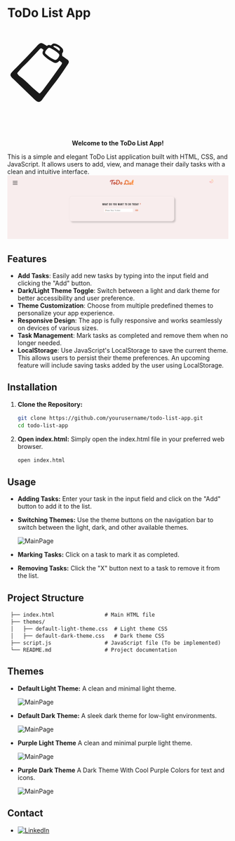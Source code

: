 
# ToDo List App 
<span align="center" style="font-size: 10em;">📋</span>
<p align="center"><b>Welcome to the ToDo List App!</b></p>

This is a simple and elegant ToDo List application built with HTML, CSS, and JavaScript. It allows users to add, view, and manage their daily tasks with a clean and intuitive interface.
![MainPage](screenshots/main_page.png)
## Features

- **Add Tasks**: Easily add new tasks by typing into the input field and clicking the "Add" button.
- **Dark/Light Theme Toggle**: Switch between a light and dark theme for better accessibility and user preference.
- **Theme Customization**: Choose from multiple predefined themes to personalize your app experience.
- **Responsive Design**: The app is fully responsive and works seamlessly on devices of various sizes.
- **Task Management**: Mark tasks as completed and remove them when no longer needed.
- **LocalStorage**: Use JavaScript's LocalStorage to save the current theme. This allows users to persist their theme preferences. An upcoming feature will include saving tasks added by the user using LocalStorage.

## Installation

1. **Clone the Repository:**

   ```bash
   git clone https://github.com/yourusername/todo-list-app.git
   cd todo-list-app

2. **Open index.html:**
  Simply open the index.html file in your preferred web browser.
   ```bash
   open index.html

## Usage

- **Adding Tasks:** Enter your task in the input field and click on the "Add" button to add it to the list.
- **Switching Themes:** Use the theme buttons on the navigation bar to switch between the light, dark, and other available themes.
  
  ![MainPage](screenshots/theme_menu.png)
- **Marking Tasks:** Click on a task to mark it as completed.
- **Removing Tasks:** Click the "X" button next to a task to remove it from the list.

## Project Structure
   
     ├── index.html                # Main HTML file
     ├── themes/
     │   ├── default-light-theme.css  # Light theme CSS
     │   ├── default-dark-theme.css   # Dark theme CSS
     ├── script.js                 # JavaScript file (To be implemented)
     └── README.md                 # Project documentation

## Themes
- **Default Light Theme:** A clean and minimal light theme.
  
  ![MainPage](screenshots/light_mode.png)
- **Default Dark Theme:** A sleek dark theme for low-light environments.
  
  ![MainPage](screenshots/dark_theme.png)
- **Purple Light Theme** A clean and minimal purple light theme.
  
  ![MainPage](screenshots/purple_light_theme.png)
- **Purple Dark Theme** A Dark Theme With Cool Purple Colors for text and icons.
  
  ![MainPage](screenshots/purple_dark_theme.png)

## Contact
- [![LinkedIn](https://img.shields.io/badge/-LinkedIn-0077B5?style=flat-square&logo=linkedin&logoColor=white)](https://www.linkedin.com/in/ahmad-alaa-3b4b582a4/)

